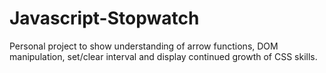 # Javascript-Stopwatch
Personal project to show understanding of arrow functions, DOM manipulation, set/clear interval and display continued growth of CSS skills.
